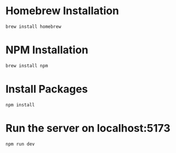 # Homebrew Installation
```
brew install homebrew
```

# NPM Installation
```
brew install npm
```

# Install Packages 
```
npm install
```

# Run the server on localhost:5173
```
npm run dev
```